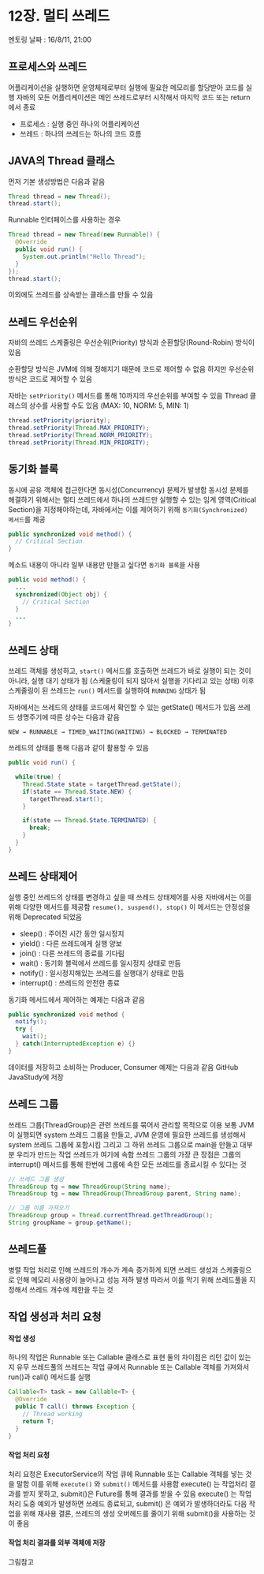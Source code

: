 # 12장. 멀티 쓰레드
멘토링 날짜 : 16/8/11, 21:00

## 프로세스와 쓰레드
어플리케이션을 실행하면 운영체제로부터 실행에 필요한 메모리를 할당받아 코드를 실행
자바의 모든 어플리케이션은 메인 쓰레드로부터 시작해서 마지막 코드 또는 return에서 종료
 - 프로세스 : 실행 중인 하나의 어플리케이션
 - 쓰레드 :  하나의 쓰레드는 하나의 코드 흐름

## JAVA의 Thread 클래스
먼저 기본 생성방법은 다음과 같음
```java
Thread thread = new Thread();
thread.start();
```
Runnable 인터페이스를 사용하는 경우
```java
Thread thread = new Thread(new Runnable() {
  @Override
  public void run() {
    System.out.println("Hello Thread");
  }
});
thread.start();
```
이외에도 쓰레드를 상속받는 클래스를 만들 수 있음

## 쓰레드 우선순위
자바의 쓰레드 스케줄링은 우선순위(Priority) 방식과 순환할당(Round-Robin) 방식이 있음

순환할당 방식은 JVM에 의해 정해지기 때문에 코드로 제어할 수 없음
하지만 우선순위 방식은 코드로 제어할 수 있음

자바는 `setPriority()` 메서드를 통해 10까지의 우선순위를 부여할 수 있음
Thread 클래스의 상수를 사용할 수도 있음 (MAX: 10, NORM: 5, MIN: 1)

```java
thread.setPriority(priority);
thread.setPriority(Thread.MAX_PRIORITY);
thread.setPriority(Thread.NORM_PRIORITY);
thread.setPriority(Thread.MIN_PRIORITY);
```

## 동기화 블록
동시에 공유 객체에 접근한다면 동시성(Concurrency) 문제가 발생함
동시성 문제를 해결하기 위해서는 멀티 쓰레드에서 하나의 쓰레드만 실행할 수 있는
임계 영역(Critical Section)을 지정해야하는데,
자바에서는 이를 제어하기 위해 `동기화(Synchronized) 메서드`를 제공

```java
public synchronized void method() {
  // Critical Section
}
```
메소드 내용이 아니라 일부 내용만 만들고 싶다면 `동기화 블록`을 사용
```java
public void method() {
  ...
  synchronized(Object obj) {
    // Critical Section
  }
  ...
}
```

## 쓰레드 상태
쓰레드 객체를 생성하고, `start()` 메서드를 호출하면
쓰레드가 바로 실행이 되는 것이 아니라, 실행 대기 상태가 됨
(스케줄링이 되지 않아서 실행을 기다리고 있는 상태)
이후 스케줄링이 된 쓰레드는 `run()` 메서드를 실행하여 `RUNNING` 상태가 됨

자바에서는 쓰레드의 상태를 코드에서 확인할 수 있는 getState() 메서드가 있음
쓰레드 생명주기에 따른 상수는 다음과 같음
```
NEW → RUNNABLE → TIMED_WAITING(WAITING) → BLOCKED → TERMINATED
```

쓰레드의 상태를 통해 다음과 같이 활용할 수 있음
```java
public void run() {

  while(true) {
    Thread.State state = targetThread.getState();
    if(state == Thread.State.NEW) {
      targetThread.start();
    }

    if(state == Thread.State.TERMINATED) {
      break;
    }
  }
}
```

## 쓰레드 상태제어
실행 중인 쓰레드의 상태를 변경하고 싶을 때 쓰레드 상태제어를 사용
자바에서는 이를 위해 다양한 메서드를 제공함
`resume(), suspend(), stop()` 이 메서드는 안정성을 위해 Deprecated 되었음
 - sleep() : 주어진 시간 동안 일시정지
 - yield() : 다른 쓰레드에게 실행 양보
 - join() : 다른 쓰레드의 종료를 기다림
 - wait() : 동기화 블럭에서 쓰레드를 일시정지 상태로 만듬
 - notify() : 일시정지해있는 쓰레드를 실행대기 상태로 만듬
 - interrupt() : 쓰레드의 안전한 종료

동기화 메서드에서 제어하는 예제는 다음과 같음
```java
public synchronized void method {
  notify();
  try {
    wait();
  } catch(InterruptedException e) {}
}
```

데이터를 저장하고 소비하는 Producer, Consumer 예제는 다음과 같음
GitHub JavaStudy에 저장

## 쓰레드 그룹
쓰레드 그룹(ThreadGroup)은 관련 쓰레드를 묶어서 관리할 목적으로 이용
보통 JVM이 실행되면 system 쓰레드 그룹을 만들고, JVM 운영에 필요한 쓰레드를 생성해서
system 쓰레드 그룹에 포함시킴
그리고 그 하위 쓰레드 그룹으로 main을 만들고 대부분 우리가 만드는 작업 쓰레드가 여기에 속함
쓰레드 그룹의 가장 큰 장점은 그룹의 interrupt() 메서드를 통해
한번에 그룹에 속한 모든 쓰레드를 종료시킬 수 있다는 것

```java
// 쓰레드 그룹 생성
ThreadGroup tg = new ThreadGroup(String name);
ThreadGroup tg = new ThreadGroup(ThreadGroup parent, String name);

// 그룹 이름 가져오기
ThreadGroup group = Thread.currentThread.getThreadGroup();
String groupName = group.getName();
```

## 쓰레드풀
병렬 작업 처리로 인해 쓰레드의 개수가 계속 증가하게 되면
쓰레드 생성과 스케줄링으로 인해 메모리 사용량이 늘어나고 성능 저하 발생
따라서 이를 막기 위해 쓰레드풀을 지정해서 쓰레드 개수에 제한을 두는 것

## 작업 생성과 처리 요청
#### 작업 생성
하나의 작업은 Runnable 또는 Callable 클래스로 표현
둘의 차이점은 리턴 값이 있는지 유무
쓰레드풀의 쓰레드는 작업 큐에서 Runnable 또는 Callable 객체를 가져와서
run()과 call() 메서드를 실행

```java
Callable<T> task = new Callable<T> {
  @Override
  public T call() throws Exception {
    // Thread working
    return T;
  }
}
```

#### 작업 처리 요청
처리 요청은 ExecutorService의 작업 큐에 Runnable 또는 Callable 객체를 넣는 것을 말함
이를 위해 `execute()` 와 `submit()` 메서드를 사용함
execute() 는 작업처리 결과를 받지 못하고, submit()은 Future를 통해 결과를 받을 수 있음
execute() 는 작업처리 도중 예외가 발생하면 쓰레드 종료되고,
submit() 은 예외가 발생하더라도 다음 작업을 위해 재사용
결론, 쓰레드의 생성 오버헤드를 줄이기 위해 submit()을 사용하는 것이 좋음

#### 작업 처리 결과를 외부 객체에 저장
그림참고
